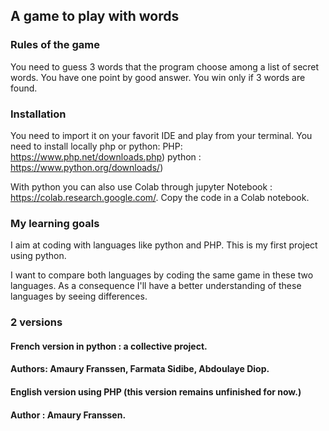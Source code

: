 ## A game to play with words

### Rules of the game
You need to guess 3 words that the program choose among a list of secret words. 
You have one point by good answer.
You win only if 3 words are found.

### Installation
You need to import it on your favorit IDE and play from your terminal.
You need to install locally php or python:
PHP: https://www.php.net/downloads.php) 
python : https://www.python.org/downloads/)

With python you can also use Colab through jupyter Notebook : https://colab.research.google.com/.
Copy the code in a Colab notebook.

### My learning goals

I aim at coding with languages like python and PHP. 
This is my first project using python. 

I want to compare both languages by coding the same game in these two languages. 
As a consequence I'll have a better understanding of these languages by seeing differences.

### 2 versions 
#### French version in python : a collective project.
#### Authors: Amaury Franssen, Farmata Sidibe, Abdoulaye Diop.

#### English version using PHP (this version remains unfinished for now.) 
#### Author : Amaury Franssen. 


